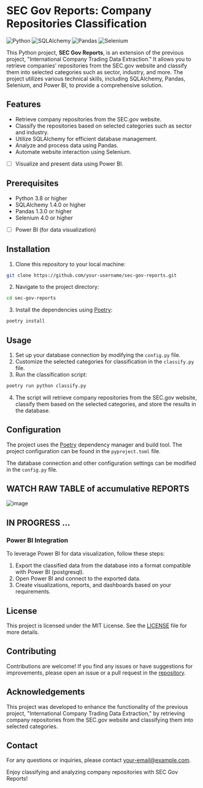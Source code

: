 # SEC Gov Reports: Company Repositories Classification

![Python](https://img.shields.io/badge/Python-3.8%2B-blue)
![SQLAlchemy](https://img.shields.io/badge/SQLAlchemy-1.4.0%2B-red)
![Pandas](https://img.shields.io/badge/Pandas-1.3.0%2B-orange)
![Selenium](https://img.shields.io/badge/Selenium-4.0%2B-yellow)

This Python project, **SEC Gov Reports**, is an extension of the previous project, "International Company Trading Data Extraction." It allows you to retrieve companies' repositories from the SEC.gov website and classify them into selected categories such as sector, industry, and more. The project utilizes various technical skills, including SQLAlchemy, Pandas, Selenium, and Power BI, to provide a comprehensive solution.

## Features

- Retrieve company repositories from the SEC.gov website.
- Classify the repositories based on selected categories such as sector and industry.
- Utilize SQLAlchemy for efficient database management.
- Analyze and process data using Pandas.
- Automate website interaction using Selenium.
- [ ] Visualize and present data using Power BI.

## Prerequisites

- Python 3.8 or higher
- SQLAlchemy 1.4.0 or higher
- Pandas 1.3.0 or higher
- Selenium 4.0 or higher
- [ ] Power BI (for data visualization)

## Installation

1. Clone this repository to your local machine:

```bash
git clone https://github.com/your-username/sec-gov-reports.git
```

2. Navigate to the project directory:

```bash
cd sec-gov-reports
```

3. Install the dependencies using [Poetry](https://python-poetry.org/):

```bash
poetry install
```

## Usage

1. Set up your database connection by modifying the `config.py` file.
2. Customize the selected categories for classification in the `classify.py` file.
3. Run the classification script:

```bash
poetry run python classify.py
```

4. The script will retrieve company repositories from the SEC.gov website, classify them based on the selected categories, and store the results in the database.

## Configuration

The project uses the [Poetry](https://python-poetry.org/) dependency manager and build tool. The project configuration can be found in the `pyproject.toml` file.

The database connection and other configuration settings can be modified in the `config.py` file.

## WATCH RAW TABLE of accumulative REPORTS
![image](https://github.com/Nick2201/sec_gov_reports/assets/71185932/3ad7b029-84de-4061-858c-42d5c5044359)

## IN PROGRESS ...
### Power BI Integration

To leverage Power BI for data visualization, follow these steps:

1. Export the classified data from the database into a format compatible with Power BI (postgresql).
2. Open Power BI and connect to the exported data.
3. Create visualizations, reports, and dashboards based on your requirements.

## License

This project is licensed under the MIT License. See the [LICENSE](LICENSE) file for more details.

## Contributing

Contributions are welcome! If you find any issues or have suggestions for improvements, please open an issue or a pull request in the [repository](https://github.com/your-username/sec-gov-reports).

## Acknowledgements

This project was developed to enhance the functionality of the previous project, "International Company Trading Data Extraction," by retrieving company repositories from the SEC.gov website and classifying them into selected categories.

## Contact

For any questions or inquiries, please contact [your-email@example.com](mailto:your-email@example.com).

Enjoy classifying and analyzing company repositories with SEC Gov Reports!
